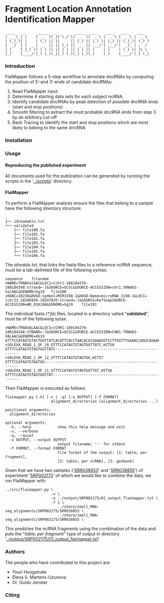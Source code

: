# Fragment Location Annotation Identification Mapper #

	 ___    _      _____  _         _____  ___    ___    ___    ___   
	(  _`\ ( )    (  _  )(_)/'\_/`\(  _  )(  _`\ (  _`\ (  _`\ |  _`\ 
	| (_(_)| |    | (_) || ||     || (_) || |_) )| |_) )| (_(_)| (_) )
	|  _)  | |  _ |  _  || || (_) ||  _  || ,__/'| ,__/'|  _)_ | ,  / 
	| |    | |_( )| | | || || | | || | | || |    | |    | (_( )| |\ \ 
	(_)    (____/'(_) (_)(_)(_) (_)(_) (_)(_)    (_)    (____/'(_) (_)

### Introduction ###
FlaiMapper follows a 5-step workflow to annotate dncRNAs by computing the position of 5’-and 3’-ends of candidate dncRNAs:

1. Read FlaiMapper input
2. Determine 4 starting data sets for each subject ncRNA.
3. Identify candidate dncRNAs by peak detection of possible dncRNA ends (start and stop positions)
4. Smooth filtering to extract the most probable dncRNA ends from step 3 by an arbitrary cut-off
5. Back Tracing to identify the start and stop positions which are most likely to belong to the same dncRNA

### Installation ###

### Usage ###
#### Reproducing the published experiment ####
All documents used for the publication can be generated by running the scripts
in the '[../scripts](https://github.com/yhoogstrate/flaimapper/scripts/)' directory.

#### FlaiMapper ####
To perform a FlaiMapper analysis ensure the files that belong to a sample have the following directory structure:

	.
	├── idreadable.txt
	└── validated
	    ├── file100.fa
	    ├── file101.fa
	    ├── file102.fa
	    ├── file103.fa
	    ├── file104.fa
	    ├── file105.fa
	    └── file106.fa

The _idreable.txt_, that links the fasta files to a reference ncRNA sequence, must be a tab-delimted file of the following syntax:

	sequence	filename
	>NAME=TRNAValAAC&LOCI=[chr1:180184276-180184348:strand=-]&SOURCE=UCSC&SOURCE-ACCESSION=chr1.tRNA63-ValAAC&GENOME=hg19	file100
	>HGNC=38236&HUGO-Symbol=MIR3198-1&HUGO-Name=microRNA_3198-1&LOCI=[chr22:18246936-18247035:strand=-]&SOURCE=RefSeq&SOURCE-ACCESSION=NR_036168&GENOME=hg19	file101

The individual fasta (_*.fa_) files, located in a directory valled "**validated**", must be of the following sytax:

	>NAME=TRNAVALAAC&LOCI=[CHR1:180184276-180184348:STRAND=-]&SOURCE=UCSC&SOURCE-ACCESSION=CHR1.TRNA63-VALAAC&GENOME=HG19
	GTTTCCATAGTGTACTGGTTATCACATTCACCTAACACGCGAAAGGTCCTTGGTTTGAAACCAGGCAGAAACACCA
	>SOLEXA_READ_1_OF_10_GTTTCCATAGTGTAGTGGTTATC_HITS8
	GTTTCCATAGTGTAGTGGTTATC-----------------------------------------------------
	>SOLEXA_READ_1_OF_12_GTTTCCATAGTGTAGTGG_HITS7
	GTTTCCATAGTGTAGTGG----------------------------------------------------------
	>SOLEXA_READ_1_OF_11_GTTTCCATAGTGTAGTGGTTAT_HITS6
	GTTTCCATAGTGTAGTGGTTAT------------------------------------------------------

Then FlaiMapper is executed as follows:

	flaimapper.py [-h] [-v | -q] [-o OUTPUT] [-f FORMAT]
	                     alignment_directories [alignment_directories ...]
	
	positional arguments:
	  alignment_directories
	
	optional arguments:
	  -h, --help            show this help message and exit
	  -v, --verbose
	  -q, --quiet
	  -o OUTPUT, --output OUTPUT
	                        output filename; '-' for stdout
	  -f FORMAT, --format FORMAT
	                        file format of the output: [1: table; per fragment],
	                        [2: table; per ncRNA], [3: genbank]

Given that we have two samples ('[SRR038853](https://github.com/yhoogstrate/flaimapper/share/small_RNA-seq_alignments/SRP002175/SRR038853)' and '[SRR038855](https://github.com/yhoogstrate/flaimapper/share/small_RNA-seq_alignments/SRP002175/SRR038855)') of experiment '[SRP002175](https://github.com/yhoogstrate/flaimapper/share/small_RNA-seq_alignments/SRP002175)' of which we would like to combine the data, we run FlaiMapper with:

	../src/flaimapper.py \
	                     -v \
	                     -o ../output/SRP002175/01_output_flaimapper.txt \
	                     -f 1 \
	                        ../share/small_RNA-seq_alignments/SRP002175/SRR038853 \
	                        ../share/small_RNA-seq_alignments/SRP002175/SRR038855 \

This predictes the ncRNA fragments using the combination of the data and puts the "_table; per fragment_" type of output in directory '[../output/SRP002175/01_output_flaimapper.txt](https://github.com/yhoogstrate/flaimapper/output/SRP002175/01_output_flaimapper.txt)'.

### Authors ###
The people who have contributed to this project are:

 - Youri Hoogstrate
 - Elena S. Martens-Uzunova
 - Dr. Guido Jenster

### Citing ###

